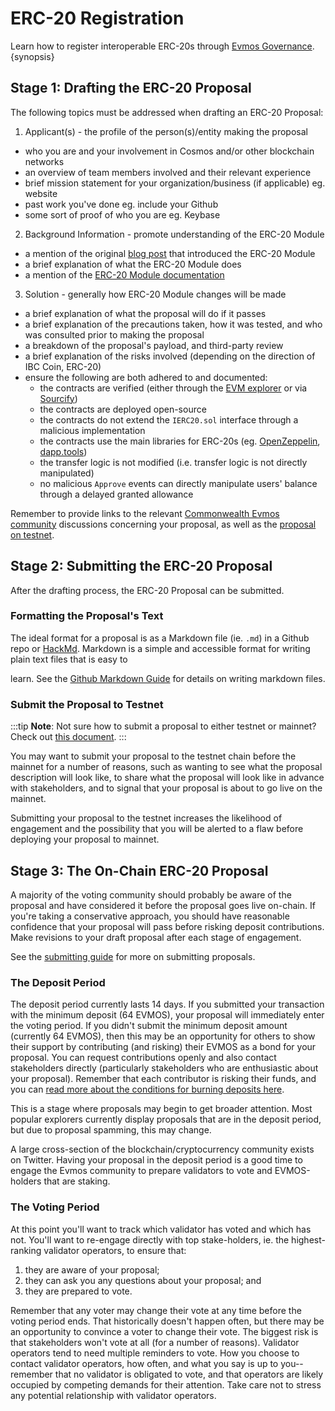 <!--
order: 3
-->

# ERC-20 Registration

Learn how to register interoperable ERC-20s through [Evmos Governance](../users/governance/overview.md). {synopsis}

## Stage 1: Drafting the ERC-20 Proposal

The following topics must be addressed when drafting an ERC-20 Proposal:

1. Applicant(s) - the profile of the person(s)/entity making the proposal

- who you are and your involvement in Cosmos and/or other blockchain networks
- an overview of team members involved and their relevant experience
- brief mission statement for your organization/business (if applicable) eg. website
- past work you've done eg. include your Github
- some sort of proof of who you are eg. Keybase

2. Background Information - promote understanding of the ERC-20 Module

- a mention of the original [blog post](https://medium.com/evmos/introducing-evmos-erc20-module-f40a61e05273) that introduced the ERC-20 Module
- a brief explanation of what the ERC-20 Module does
- a mention of the [ERC-20 Module documentation](https://docs.evmos.org/modules/erc20/)

3. Solution - generally how ERC-20 Module changes will be made

- a brief explanation of what the proposal will do if it passes
- a brief explanation of the precautions taken, how it was tested, and who was consulted prior to making the proposal
- a breakdown of the proposal's payload, and third-party review
- a brief explanation of the risks involved (depending on the direction of IBC Coin, ERC-20)
- ensure the following are both adhered to and documented:
    - the contracts are verified (either through the [EVM explorer](https://evm.evmos.org) or via [Sourcify](https://sourcify.dev))
    - the contracts are deployed open-source
    - the contracts do not extend the `IERC20.sol` interface through a malicious implementation
    - the contracts use the main libraries for ERC-20s (eg. [OpenZeppelin](https://docs.openzeppelin.com/contracts/4.x/erc20), [dapp.tools](https://dapp.tools/))
    - the transfer logic is not modified (i.e. transfer logic is not directly manipulated)
    - no malicious `Approve` events can directly manipulate users' balance through a delayed granted allowance

Remember to provide links to the relevant [Commonwealth Evmos community](https://commonwealth.im/evmos) discussions concerning your proposal, as well as the [proposal on testnet](#submit-the-proposal-to-the-testnet).

## Stage 2: Submitting the ERC-20 Proposal

After the drafting process, the ERC-20 Proposal can be submitted.

### Formatting the Proposal's Text

The ideal format for a proposal is as a Markdown file (ie. `.md`) in a Github repo or [HackMd](https://hackmd.io/). Markdown
is a simple and accessible format for writing plain text files that is easy to
<!-- markdown-link-check-disable-next-line -->
learn. See the [Github Markdown Guide](https://docs.github.com/en/get-started/writing-on-github/getting-started-with-writing-and-formatting-on-github/basic-writing-and-formatting-syntax) for details on
writing markdown files.

### Submit the Proposal to Testnet

:::tip
**Note**: Not sure how to submit a proposal to either testnet or mainnet? Check out [this document](../users/governance/submitting.md).
:::

You may want to submit your proposal to the testnet chain before the mainnet for a number of reasons, such as wanting to see what the proposal description will look like, to share what the proposal will look like in advance with stakeholders, and to signal that your proposal is about to go live on the mainnet.

Submitting your proposal to the testnet increases the likelihood of engagement and the possibility that you will be alerted to a flaw before deploying your proposal to mainnet.

## Stage 3: The On-Chain ERC-20 Proposal

A majority of the voting community should probably be aware of the proposal and have considered it before the proposal goes live on-chain. If you're taking a conservative approach, you should have reasonable confidence that your proposal will pass before risking deposit contributions. Make revisions to your draft proposal after each stage of engagement.

See the [submitting guide](../users/governance/submitting.md) for more on submitting proposals.

### The Deposit Period

The deposit period currently lasts 14 days. If you submitted your transaction with the minimum deposit (64 EVMOS), your proposal will immediately enter the voting period. If you didn't submit the minimum deposit amount (currently 64 EVMOS), then this may be an opportunity for others to show their support by contributing (and risking) their EVMOS as a bond for your proposal. You can request contributions openly and also contact stakeholders directly (particularly stakeholders who are enthusiastic about your proposal). Remember that each contributor is risking their funds, and you can [read more about the conditions for burning deposits here](../users/governance/process.md#burned-deposits).

This is a stage where proposals may begin to get broader attention. Most popular explorers currently display proposals that are in the deposit period, but due to proposal spamming, this may change.

A large cross-section of the blockchain/cryptocurrency community exists on Twitter. Having your proposal in the deposit period is a good time to engage the Evmos community to prepare validators to vote and EVMOS-holders that are staking.

### The Voting Period

At this point you'll want to track which validator has voted and which has not. You'll want to re-engage directly with top stake-holders, ie. the highest-ranking validator operators, to ensure that:

1. they are aware of your proposal;
2. they can ask you any questions about your proposal; and
3. they are prepared to vote.

Remember that any voter may change their vote at any time before the voting period ends. That historically doesn't happen often, but there may be an opportunity to convince a voter to change their vote. The biggest risk is that stakeholders won't vote at all (for a number of reasons). Validator operators tend to need multiple reminders to vote. How you choose to contact validator operators, how often, and what you say is up to you--remember that no validator is obligated to vote, and that operators are likely occupied by competing demands for their attention. Take care not to stress any potential relationship with validator operators.
